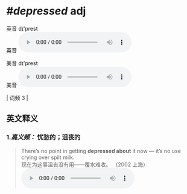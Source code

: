 # ***\#depressed*** adj
英音 dɪ'prest  
英音
<audio src="./media/depressed-B.aac" controls="controls"></audio>

美音 dɪ'prest  
美音
<audio src="./media/depressed.aac" controls="controls"></audio>



| 词频 3 |  

英文释义
---
### 1.*高义频：* **忧愁的；沮丧的**  

 > There’s no point in getting **depressed about** it now — it’s no use crying over spilt milk.   
 > 现在为这事沮丧没有用——覆水难收。  （2002 上海）  
<audio src="./media/depressed-1.aac" controls="controls"></audio>


